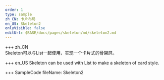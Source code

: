 ```yaml
--- 
order: 1
type: sample
zh_CN: 卡片布局
en_US: Skeleton2
onlyVisible: false
editUrl: $BASE/docs/pages/skeleton/md/skeleton2.md
---
```


+++ zh_CN  
Skeleton可以与List一起使用，实现一个卡片式的骨架屏。


+++ en_US
Skeleton can be used with List to make a skeleton of card style.

+++ SampleCode
fileName: Skeleton2
